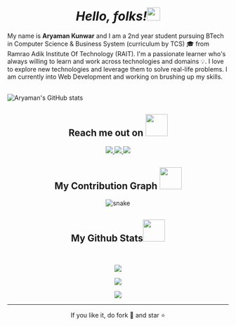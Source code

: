 <h1 align="center"><em><strong> Hello, folks!</strong></em><img src="https://raw.githubusercontent.com/MartinHeinz/MartinHeinz/master/wave.gif" width="30px"></h1>
My name is <strong>Aryaman Kunwar</strong> and I am a 2nd year student pursuing BTech in Computer Science & Business System (curriculum by TCS) 🎓 from Ramrao Adik Institute Of Technology (RAIT). I'm a passionate learner who's always willing to learn and work across technologies and domains 💡. I love to explore new technologies and leverage them to solve real-life problems. I am currently into Web Development and working on brushing up my skills.<br><br>

![Aryaman's GitHub stats](https://github-readme-stats.vercel.app/api?username=MacBold&show_icons=true&theme=radical)
<!-- @@ -1,3 +1,5 @@ -->


<p align="center">

</p align="center">
<!-- @@ -38,7 +40,6 @@ -->
<h2 align="center">Reach me out on <img src="https://media0.giphy.com/media/jqNPzdTTxQfOgOqpO4/source.gif" width="50"></h2>

<p align="center">

<!-- <img src="https://img.shields.io/badge/-aryaman-purple?style=flat-square&logo=instagram&logoColor=white&link=https://www.instagram.com/pinkdogg307/"/> -->
<a href="mailto: aryamankunwarr@gmail.com">
 <img src="https://img.shields.io/badge/-aryamankunwar-c14438?style=flat-square&logo=Gmail&logoColor=white&link=mailto:aryamankunwarr@gmail.com"/>
</a>
<a href="https://www.linkedin.com/in/aryaman-kunwar-26b48b1b2/">
 <img src="https://img.shields.io/badge/-aryamankunwar-blue?style=flat-square&logo=Linkedin&logoColor=white&link=https://www.linkedin.com/in/aryaman-kunwar-26b48b1b2/"/>
</a>
 <a href="https://twitter.com/AryamanKuwar">
 <img src="https://img.shields.io/badge/-aryamankunwar10-blue?style=flat-square&logo=twitter&logoColor=white&link=https://twitter.com/aryamankunwar10"/>
</a>
</p>
<h2 align="center">
  My Contribution Graph <img src="https://media.giphy.com/media/xUA7aZeLE2e0P7Znz2/giphy.gif" width="50">
</h2>
<p align="center">
  <img src="https://github.com/ritik307/ritik307/raw/output/github-contribution-grid-snake.svg" alt="snake"></center>
</p>
<h2 align="center">
  My Github Stats<img src="https://media.giphy.com/media/VgCDAzcKvsR6OM0uWg/giphy.gif" width="50">
</h2>
 
<br>
<p align = "center">
  <img  src = "![Aryaman's GitHub stats](https://github-readme-stats.vercel.app/api?username=MacBold&show_icons=true&theme=radical)>
  <img src = "https://github-readme-stats.vercel.app/api/top-langs/?username=MacBold&hide=html,css,java,shaderlab,kotlin,hlsl&theme=radical">
</p>
<p align = "center">
 <img  src="https://github-readme-streak-stats.herokuapp.com/?user=MacBold&show_icons=true&locale=en&layout=compact&theme=radical&line_height=0" />
</p> 
<p align = "center">
 <img src="https://activity-graph.herokuapp.com/graph?username=MacBold&theme=redical">
</p> 
<hr>
<p align="center">If you like it, do fork 🍴 and star ⭐</p>
